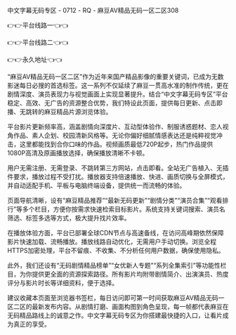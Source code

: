 中文字幕无码专区 - 0712 - RQ - 麻豆AⅤ精品无码一区二区308

👉👉平台线路一👈👈

👉👉平台线路二👈👈

👉👉永久地址👈👈

“麻豆AⅤ精品无码一区二区”作为近年来国产精品影像的重要关键词，已成为无数影迷每日必搜的首选标签。这一系列不仅延续了麻豆一贯高水准的制作传统，更在剧情深度、演员表现力与视觉画面上实现显著提升。结合“中文字幕无码专区”平台稳定、高效、无广告的资源整合优势，我们特设此页面，提供每日更新、点击即播、无跳转的麻豆精品片源浏览体验。

平台影片更新频率高，涵盖剧情向深度片、互动型体验作、制服诱惑题材、恋人视角作品、素人企划、校园清新风格等。无论你偏好细腻情感表达还是纯粹视觉冲击，这里都能找到合你口味的作品。视频画质最低720P起步，热门作品提供1080P高清及原画播放选择，确保播放清晰不卡顿。

用户无需注册、无需登录、不跳转第三方网站，点击即看。全站无广告植入、无插件要求，播放过程不受打扰。播放器支持倍速播放、快进、画质切换与全屏模式，并自动适配手机、平板与电脑终端设备，提供统一而流畅的体验。

页面导航清晰，设有“麻豆精品推荐”“最新无码更新”“剧情分类”“演员合集”“观看排行”等多个栏目，方便你按需求快速检索目标影片。系统支持关键词搜索、演员名筛选、标签多选等方式，极大提升找片效率。

在播放体验方面，平台已部署全球CDN节点与高速备线，在访问高峰期依然保障影片快速加载、流畅播放。播放线路自动优化，无需用户手动切换。浏览全程HTTPS加密处理，平台不留痕、不收集、不分析任何用户数据，确保使用隐私。

此外，我们还设有“无码剧情精品榜单”“女优新人专题”“系列全集索引”等功能性栏目，为你提供更全面的资源探索路径。所有影片均附带剧情简介、出演演员、热度评分与影片时长等详细资料，便于选择。

建议收藏本页面至浏览器书签栏，每日访问即可第一时间获取麻豆AⅤ精品无码一区二区的最新发布内容。从剧情打磨、画面构图到角色呈现，每一帧都代表麻豆在无码精品路线上的诚意之作。中文字幕无码专区为你搭建最快捷的入口，让看片成为真正的享受。

